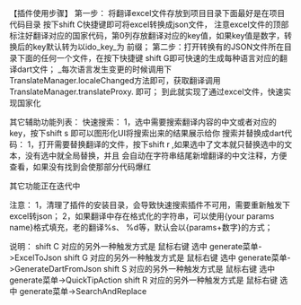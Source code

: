 【插件使用步骤】
第一步： 将翻译excel文件存放到项目目录下面最好是在项目代码目录 按下shift C快捷键即可将excel转换成json文件，
注意excel文件的顶部标注好翻译对应的国家代码，第0列存放翻译对应的key值，如果key值是数字，转换后的key默认转为以ido_key_为
前缀；
第二步：打开转换有的JSON文件所在目录下面的任何一个文件，在按下快捷键 shift G即可快速的生成每种语言对应的翻译dart文件；
_每次语言发生变更的时候调用下TranslateManager.localeChanged方法即可，获取翻译调用TranslateManager.translateProxy.
即可；
到此就实现了通过excel文件，快速实现国家化

其它辅助功能列表：
快速搜索：
1，选中需要搜索翻译内容的中文或者对应的key，按下shift s 即可以图形化UI将搜索出来的结果展示给你
搜索并替换成dart代码：
1，打开需要替换翻译的文件，按下shift r ,如果选中了文本就只替换选中的文本，没有选中就全局替换，并且
会自动在字符串结尾新增翻译的中文注释，方便查看，如果没有找到会使那部分代码爆红

其它功能正在迭代中

注意：
1，清理了插件的安装目录，会导致快速搜索插件不可用，需要重新触发下excel转json；
2，如果翻译中存在格式化的字符串，可以使用{your params name}格式填充，老的翻译%s、
%d等，默认会以{params+数字}的方式；

说明：
shift C 对应的另外一种触发方式是 鼠标右键 选中 generate菜单->ExcelToJson
shift G 对应的另外一种触发方式是 鼠标右键 选中 generate菜单->GenerateDartFromJson
shift S 对应的另外一种触发方式是 鼠标右键 选中 generate菜单->QuickTipAction
shift R 对应的另外一种触发方式是 鼠标右键 选中 generate菜单->SearchAndReplace
